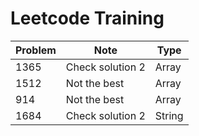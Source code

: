 # Leetcode Training

| Problem | Note             | Type   |
| ------- | ---------------- | ------ |
| 1365    | Check solution 2 | Array  |
| 1512    | Not the best     | Array  |
| 914     | Not the best     | Array  |
| 1684    | Check solution 2 | String |
